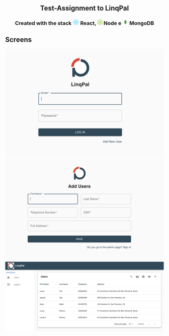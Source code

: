 <h2 align="center"> 
    Test-Assignment to LinqPal 
</h2>

<h3 align="center"> Created with the stack <img src="assets/react.png" alt="react" height="18"> React, <img src="assets/node.png" alt="node" height="18"> Node e <img src="assets/mongo.png" alt="mongo" height="18"> MongoDB </h3>

## Screens

<p align="center">
    <img alt="" title="" src="assets/login.png">
    <img alt="" title="" src="assets/user-add.png">
    <img alt="" title="" src="assets/user-list.png">
</p>